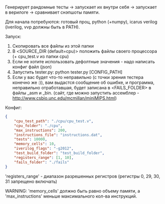 Генерирует рандомные тесты -> запускает их внутри себя -> запускает в верилоге -> сравнивает снэпшоты памяти.

Для начала потребуются: готовый проц, python (+numpy), icarus verilog (iverilog, vvp должны быть в PATH).

Запуск:
1. Скопировать все файлы из этой папки
2. В <SOURCE\_DIR (default=cpu)> положить файлы своего процессора (+ cpu_test.v из папки cpu)
3. Если не хотите использовать дефолтные значения - надо написать конфиг файл (json)
4. Запустить tester.py: python tester.py [CONFIG_PATH]
5. Если у вас будет что-то неправильно (с точки зрения тестера конечно же :)), вам выдастся сообщение об ошибке, и программа, неправильно отработавшая, будет записана в <FAILS\_FOLDER> в файлы <TAG>\_asm и <TAG>\_bin. (сайт, где можно запустить ассемблер - http://www.csbio.unc.edu/mcmillan/miniMIPS.html)

Конфиг:
```json
{
    "cpu_test_path": "./cpu/cpu_test.v",
    "cpu_folder": "./cpu",
    "max_instructions": 200,
    "instructions_file": "instructions.dat",
    "tests": 10000,
    "memory_cells": 10,
    "iverilog_flags": "-g2012",
    "test_build_folder": "test_build_folder",
    "registers_range": [1, 10],
    "fails_folder": "./fails"
}
```
'registers_range' - диапазон разрешенных регистров (регистры 0, 29, 30, 31 запрещено включать)

WARNING: 'memory_cells' должно быть равно объему памяти, а 'max_instructions' меньше максимального кол-ва инструкций.
